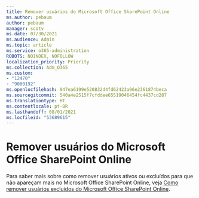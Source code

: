 ```yaml
---
title: Remover usuários do Microsoft Office SharePoint Online
ms.author: pebaum
author: pebaum
manager: scotv
ms.date: 07/30/2021
ms.audience: Admin
ms.topic: article
ms.service: o365-administration
ROBOTS: NOINDEX, NOFOLLOW
localization_priority: Priority
ms.collection: Adm_O365
ms.custom:
- "12470"
- "9000192"
ms.openlocfilehash: 947ea6199e520832d4fd62423a96e2361874beca
ms.sourcegitcommit: 540a4e2515f7cfddee65519046454fc4437cd287
ms.translationtype: HT
ms.contentlocale: pt-BR
ms.lasthandoff: 08/01/2021
ms.locfileid: "53689615"
---
```

# <a name="remove-users-from-sharepoint"></a>Remover usuários do Microsoft Office SharePoint Online

Para saber mais sobre como remover usuários ativos ou excluídos para que não apareçam mais no Microsoft Office SharePoint Online, veja [Como remover usuários excluídos do Microsoft Office SharePoint Online](/sharepoint/remove-users).



